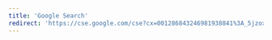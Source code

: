 ```yaml
---
title: 'Google Search'
redirect: 'https://cse.google.com/cse?cx=001286843246981938841%3A_5jzoxwanvq'
---
```


